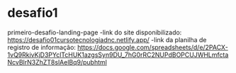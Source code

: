 # desafio1
primeiro-desafio-landing-page 
-link do site disponibilizado: https://desafio01cursotecnologiadnc.netlify.app/
-link da planilha de registro de informação: https://docs.google.com/spreadsheets/d/e/2PACX-1vQ9RkivKjD3PYclTcHUK1azgsSyn9DU_7hG0rRC2NUPdBOPCUJWHLmfctaNcvBlrN3ZhZT8slAelBq9/pubhtml

